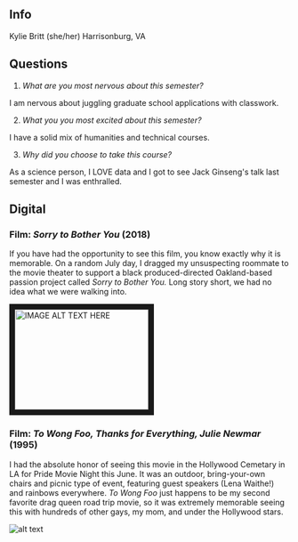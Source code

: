 ## Info
Kylie Britt (she/her)
Harrisonburg, VA

## Questions
1. *What are you most nervous about this semester?*
 
I am nervous about juggling graduate school applications with classwork. 

2. *What you you most excited about this semester?*
 
 I have a solid mix of humanities and technical courses. 

3. *Why did you choose to take this course?*
 
 As a science person, I LOVE data and I got to see Jack Ginseng's talk last semester and I was enthralled. 
 

## Digital
### Film: *Sorry to Bother You* (2018)

If you have had the opportunity to see this film, you know exactly why it is memorable. On a random July day, I dragged my unsuspecting roommate to the movie theater to support a black produced-directed Oakland-based passion project called *Sorry to Bother You.* Long story short, we had no idea what we were walking into. 

<a href="http://www.youtube.com/watch?feature=player_embedded&v=XthLQZWIshQ
" target="_blank"><img src="http://img.youtube.com/vi/XthLQZWIshQ/0.jpg" 
alt="IMAGE ALT TEXT HERE" width="240" height="180" border="10" /></a>


### Film: *To Wong Foo, Thanks for Everything, Julie Newmar* (1995)

I had the absolute honor of seeing this movie in the Hollywood Cemetary in LA for Pride Movie Night this June. It was an outdoor, bring-your-own chairs and picnic type of event, featuring guest speakers (Lena Waithe!) and rainbows everywhere. *To Wong Foo* just happens to be my second favorite drag queen road trip movie, so it was extremely memorable seeing this with hundreds of other gays, my mom, and under the Hollywood stars. 

![alt text]( http://www.homorazzi.com/wp-content/uploads/2009/05/movie-comedy-wong-foo-julie-newmar.jpg "To Wong Foo")
